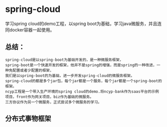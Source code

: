 # spring-cloud
学习spring cloud的demo工程，以spring boot为基础，学习java微服务，并且连同docker容器一起使用。
## 总结：
```
spring-cloud是以spring-boot为基础开发的，是一种微服务框架，
spring-boot是一个快速开发的框架，他并不是spring的增强，而是spring的一种改进，一种免配置或者少配置的框架，
我们是以spring-boot的为基础，进一步开发spring-cloud的微服务框架。
spring-cloud的都是多个jar包，每个jar都是一个服务，每个jar都是一个spring-boot的框架。
ncyp工程是一个带入生产环境的spring cloud的demo.将ncyp-bank作为saas平台的示例项目，front作为网关项目，biz作为基础的微服务。
三方协议作为另一个微服务，正式尝试多个微服务的学习。
```
## 分布式事物框架
```
    
```
